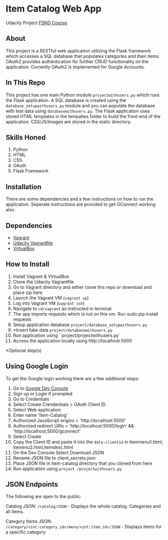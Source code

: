 # Item Catalog Web App
Udacity Project [FSND Course](https://www.udacity.com/course/full-stack-web-developer-nanodegree--nd004).

## About
This project is a RESTful web application utilizing the Flask framework which accesses a SQL database that populates categories and their items. OAuth2 provides authentication for further CRUD functionality on the application. Currently OAuth2 is implemented for Google Accounts.

## In This Repo
This project has one main Python module `projectwithusers.py` which runs the Flask application. A SQL database is created using the `database_setupwithusers.py` module and you can populate the database with test data using `databasewithusers.py`.
The Flask application uses stored HTML templates in the tempaltes folder to build the front-end of the application. CSS/JS/Images are stored in the static directory.

## Skills Honed
1. Python
2. HTML
3. CSS
4. OAuth
5. Flask Framework

## Installation
There are some dependancies and a few instructions on how to run the application.
Seperate instructions are provided to get GConnect working also.

## Dependencies
- [Vagrant](https://www.vagrantup.com/)
- [Udacity Vagrantfile](https://github.com/udacity/fullstack-nanodegree-vm)
- [VirtualBox](https://www.virtualbox.org/wiki/Downloads)

## How to Install
1. Install Vagrant & VirtualBox
2. Clone the Udacity Vagrantfile
3. Go to Vagrant directory and either clone this repo or download and place zip here
3. Launch the Vagrant VM (`vagrant up`)
4. Log into Vagrant VM (`vagrant ssh`)
5. Navigate to `cd/vagrant` as instructed in terminal
6. The app imports requests which is not on this vm. Run sudo pip install requests
7. Setup application database `project/database_setupwithusers.py`
8. *Insert fake data `project/databasewithusers.py`
9. Run application using ``project/projectwithusers.py`
10. Access the application locally using http://localhost:5000

*Optional step(s)

## Using Google Login
To get the Google login working there are a few additional steps:

1. Go to [Google Dev Console](https://console.developers.google.com)
2. Sign up or Login if prompted
3. Go to Credentials
4. Select Create Crendentials > OAuth Client ID
5. Select Web application
6. Enter name 'Item-Catalog'
7. Authorized JavaScript origins = 'http://localhost:5000'
8. Authorized redirect URIs = 'http://localhost:5000/login' && 'http://localhost:5000/gconnect'
9. Select Create
10. Copy the Client ID and paste it into the `data-clientid` in itemmenu1.html, itemenu2.html,itemdesc.html
11. On the Dev Console Select Download JSON
12. Rename JSON file to client_secrets.json
13. Place JSON file in item-catalog directory that you cloned from here
14. Run application using `project /projectwithusers.py`

## JSON Endpoints
The following are open to the public:

Catalog JSON: `/catalog/JSON`
    - Displays the whole catalog. Categories and all items.

Category Items JSON: `/category/<int:category_id>/menu/<int:item_id>/JSON`
    - Displays items for a specific category
